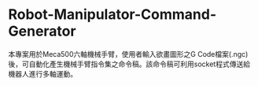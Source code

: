 # Robot-Manipulator-Command-Generator
本專案用於Meca500六軸機械手臂，使用者輸入欲畫圖形之G Code檔案(.ngc)後，可自動化產生機械手臂指令集之命令稿。該命令稿可利用socket程式傳送給機器人進行多軸運動。
